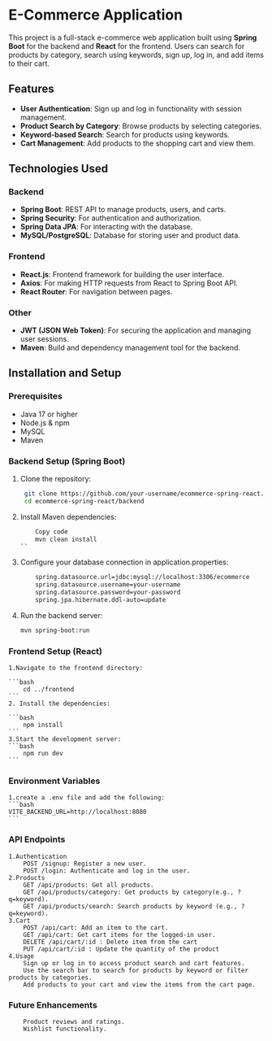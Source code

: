 # E-Commerce Application

This project is a full-stack e-commerce web application built using **Spring Boot** for the backend and **React** for the frontend. Users can search for products by category, search using keywords, sign up, log in, and add items to their cart.

## Features

- **User Authentication**: Sign up and log in functionality with session management.
- **Product Search by Category**: Browse products by selecting categories.
- **Keyword-based Search**: Search for products using keywords.
- **Cart Management**: Add products to the shopping cart and view them.
  
## Technologies Used

### Backend
- **Spring Boot**: REST API to manage products, users, and carts.
- **Spring Security**: For authentication and authorization.
- **Spring Data JPA**: For interacting with the database.
- **MySQL/PostgreSQL**: Database for storing user and product data.

### Frontend
- **React.js**: Frontend framework for building the user interface.
- **Axios**: For making HTTP requests from React to Spring Boot API.
- **React Router**: For navigation between pages.

### Other
- **JWT (JSON Web Token)**: For securing the application and managing user sessions.
- **Maven**: Build and dependency management tool for the backend.

## Installation and Setup

### Prerequisites
- Java 17 or higher
- Node.js & npm
- MySQL
- Maven

### Backend Setup (Spring Boot)

1. Clone the repository:
   ```bash
    git clone https://github.com/your-username/ecommerce-spring-react.git
    cd ecommerce-spring-react/backend
   ```
2. Install Maven dependencies:

    ```bash
        Copy code
        mvn clean install
    ``
3. Configure your database connection in application.properties:

    ```bash
        spring.datasource.url=jdbc:mysql://localhost:3306/ecommerce
        spring.datasource.username=your-username
        spring.datasource.password=your-password
        spring.jpa.hibernate.ddl-auto=update
    ```
4. Run the backend server:
    ```bash
    mvn spring-boot:run
    ```
### Frontend Setup (React)

    1.Navigate to the frontend directory:

    ```bash
        cd ../frontend
    ```
    2. Install the dependencies:

    ```bash
        npm install
    ```
    3.Start the development server:
    ```bash
        npm run dev
    ```
### Environment Variables
    1.create a .env file and add the following:
    ```bash
    VITE_BACKEND_URL=http://localhost:8080
    ```
### API Endpoints
    1.Authentication
        POST /signup: Register a new user.
        POST /login: Authenticate and log in the user.
    2.Products
        GET /api/products: Get all products.
        GET /api/products/category: Get products by category(e.g., ?q=keyword).
        GET /api/products/search: Search products by keyword (e.g., ?q=keyword).
    3.Cart
        POST /api/cart: Add an item to the cart.
        GET /api/cart: Get cart items for the logged-in user.
        DELETE /api/cart/:id : Delete item from the cart 
        PUT /api/cart/:id : Update the quantity of the product
    4.Usage
        Sign up or log in to access product search and cart features.
        Use the search bar to search for products by keyword or filter products by categories.
        Add products to your cart and view the items from the cart page.
        
###  Future Enhancements
        Product reviews and ratings.
        Wishlist functionality.
